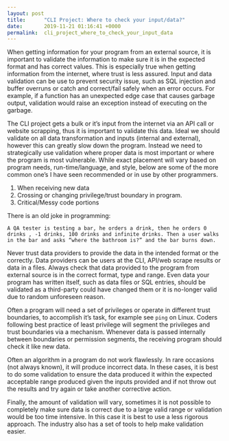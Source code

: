 ```yaml
---
layout: post
title:      "CLI Project: Where to check your input/data?"
date:       2019-11-21 01:16:41 +0000
permalink:  cli_project_where_to_check_your_input_data
---
```



When getting information for your program from an external source, it is important to validate the information to make sure it is in the expected format and has correct values.  This is especially true when getting information from the internet, where trust is less assured.  Input and data validation can be use to prevent security issue, such as SQL injection and buffer overruns or catch and correct/fail safely when an error occurs. For example, if a function has an unexpected edge case that causes garbage output, validation would raise an exception instead of executing on the garbage. 

The CLI project gets a bulk or it’s input from the internet via an API call or website scrapping, thus it is important to validate this data.  Ideal we should validate on all data transformation and inputs (internal and external), however this can greatly slow down the program. Instead we need to strategically use validation where proper data is most important or where the program is most vulnerable. While exact placement will vary based on program needs, run-time/language, and style, below are some of the more common one’s I have seen recommended or in use by other programmers.

1.  When receiving new data
2.  Crossing or changing privilege/trust boundary in program.
3. Critical/Messy code portions

There is an old joke in programming:
```
A QA tester is testing a bar, he orders a drink, then he orders 0 drinks , -1 drinks, 100 drinks and infinite drinks. Then a user walks in the bar and asks “where the bathroom is?” and the bar burns down.
```

Never trust data providers to provide the data in the intended format or the correctly. Data providers can be users at the CLI, API/web scrape results or data in a files.  Always check that data provided to the program from external source is in the correct format, type and range. Even data your program has written itself, such as data files or SQL entries, should be validated as a third-party could have changed them or it is no-longer valid due to random unforeseen reason.

Often a program will need a set of privileges or operate in different trust boundaries, to accomplish it’s task, for example see `ping` on Linux.  Coders following best practice of least privilege will segment the privileges and trust boundaries via a mechanism. Whenever data is passed internally between boundaries or permission segments, the receiving program should check it like new data.

Often an algorithm in a program do not work  flawlessly.  In rare occasions (not always known), it will produce incorrect data. In these cases, it is best to do some validation to ensure the data produced it within the expected acceptable range produced given the inputs provided and if not throw out the results and try again or take another corrective action. 

Finally, the amount of validation will vary, sometimes it is not possible to completely make sure data is correct due to a large valid range or validation would be too time intensive. In this case it is best to use a less rigorous approach. The industry also has a set of tools to help make validation easier.  
